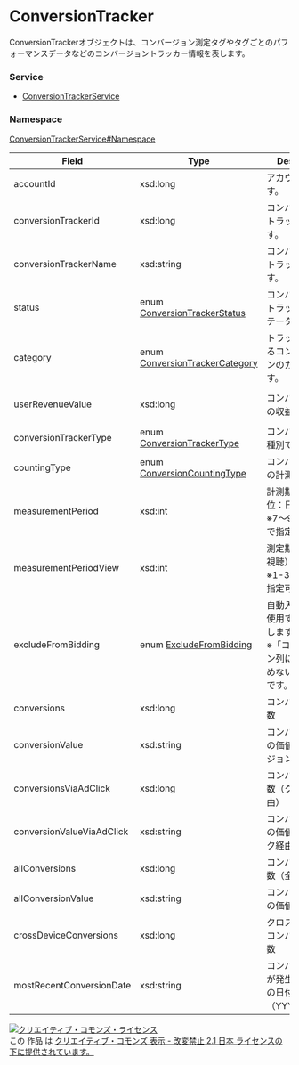 

# ConversionTracker

ConversionTrackerオブジェクトは、コンバージョン測定タグやタグごとのパフォーマンスデータなどのコンバージョントラッカー情報を表します。

### Service

+ [ConversionTrackerService](../../services/ConversionTrackerService.md)

### Namespace

[ConversionTrackerService#Namespace](../../services/ConversionTrackerService.md#namespace)

| Field | Type | Description | response | add | set |
| ----- | ---- | ----------- | -------- | --------- | --------- |
| accountId | xsd:long | アカウントIDです。 | yes | Ignore | Ignore | |
| conversionTrackerId | xsd:long | コンバージョントラッカーIDです。 | yes | Ignore | Required | |
| conversionTrackerName | xsd:string | コンバージョントラッカー名です。 | yes | Required | Optional<br>Updatable | |
| status | enum [ConversionTrackerStatus](./ConversionTrackerStatus.md) | コンバージョントラッカーのステータスです。 | yes | Required | Optional<br>Updatable | |
| category | enum [ConversionTrackerCategory](./ConversionTrackerCategory.md) | トラッキングするコンバージョンのカテゴリーです。 | yes | Required | Optional<br>Updatable | |
| userRevenueValue | xsd:long | コンバージョンの収益値です。 | yes | Optional<br>*Default : 0 | Optional<br>Updatable | |
| conversionTrackerType | enum [ConversionTrackerType](./ConversionTrackerType.md) | コンバージョン種別です。 | yes | Required | Required | |
| countingType | enum [ConversionCountingType](./ConversionCountingType.md) | コンバージョンの計測方法です。 | yes | Optional | Optional | |
| measurementPeriod | xsd:int | 計測期間（単位：日）です。<br>※7～90の範囲内で指定可能 | yes | Optional<br>*Default : 30 | Optional | |
| measurementPeriodView | xsd:int | 測定期間（動画視聴）<br>※1-30の範囲で指定可能 | yes | Optional<br>*Default : 1 | Optional | |
| excludeFromBidding | enum [ExcludeFromBidding](./ExcludeFromBidding.md) | 自動入札設定で使用するかを表します。<br>※「コンバージョン列に含める/含めない」の設定です。 | yes | Opitonal<br>*Default : FALSE（使用する） | Optional | |
| conversions | xsd:long | コンバージョン数 | yes | Ignore | Ignore | |
| conversionValue | xsd:string | コンバージョンの価値/コンバージョン数 | yes | Ignore | Ignore | |
| conversionsViaAdClick | xsd:long | コンバージョン数（クリック経由） | yes | Ignore | Ignore | |
| conversionValueViaAdClick | xsd:string | コンバージョンの価値（クリック経由） | yes | Ignore | Ignore | |
| allConversions | xsd:long | コンバージョン数（全て） | yes | Ignore | Ignore | |
| allConversionValue | xsd:string | コンバージョンの価値（全て） | yes | - | - | |
| crossDeviceConversions | xsd:long | クロスデバイスコンバージョン数 | yes | Ignore | Ignore | |
| mostRecentConversionDate | xsd:string | コンバージョンが発生した直近の日付です。<br>（YYYYMMDD） | yes | Ignore | Ignore | |

<a rel="license" href="http://creativecommons.org/licenses/by-nd/2.1/jp/"><img alt="クリエイティブ・コモンズ・ライセンス" style="border-width:0" src="https://i.creativecommons.org/l/by-nd/2.1/jp/88x31.png" /></a><br />この 作品 は <a rel="license" href="http://creativecommons.org/licenses/by-nd/2.1/jp/">クリエイティブ・コモンズ 表示 - 改変禁止 2.1 日本 ライセンスの下に提供されています。</a>
